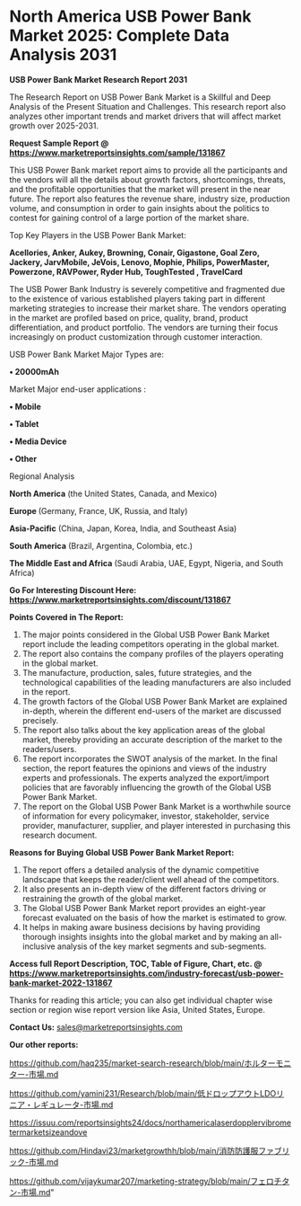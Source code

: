 # North America USB Power Bank Market 2025: Complete Data Analysis 2031

<strong>USB Power Bank Market Research Report 2031</strong>

The Research Report on USB Power Bank Market is a Skillful and Deep Analysis of the Present Situation and Challenges. This research report also analyzes other important trends and market drivers that will affect market growth over 2025-2031.

<strong>Request Sample Report @ <a href=https://www.marketreportsinsights.com/sample/131867>https://www.marketreportsinsights.com/sample/131867</a></strong>

This USB Power Bank market report aims to provide all the participants and the vendors will all the details about growth factors, shortcomings, threats, and the profitable opportunities that the market will present in the near future. The report also features the revenue share, industry size, production volume, and consumption in order to gain insights about the politics to contest for gaining control of a large portion of the market share.

Top Key Players in the USB Power Bank Market:

<strong>Acellories, Anker, Aukey, Browning, Conair, Gigastone, Goal Zero, Jackery, JarvMobile, JeVois, Lenovo, Mophie, Philips, PowerMaster, Powerzone, RAVPower, Ryder Hub, ToughTested , TravelCard</strong>

The USB Power Bank Industry is severely competitive and fragmented due to the existence of various established players taking part in different marketing strategies to increase their market share. The vendors operating in the market are profiled based on price, quality, brand, product differentiation, and product portfolio. The vendors are turning their focus increasingly on product customization through customer interaction.

USB Power Bank Market Major Types are:

<strong>• 20000mAh</strong>

Market Major end-user applications :

<strong>• Mobile

• Tablet

• Media Device

• Other</strong>

Regional Analysis

</u><strong><b>North America</b></strong> (the United States, Canada, and Mexico)

<strong><b>Europe </b></strong>(Germany, France, UK, Russia, and Italy)

<strong><b>Asia-Pacific</b></strong> (China, Japan, Korea, India, and Southeast Asia)

<strong><b>South America</b></strong> (Brazil, Argentina, Colombia, etc.)

<strong><b>The Middle East and Africa</b></strong> (Saudi Arabia, UAE, Egypt, Nigeria, and South Africa)

<strong>Go For Interesting Discount Here: <a href=https://www.marketreportsinsights.com/discount/131867>https://www.marketreportsinsights.com/discount/131867</a></strong>

<strong>Points Covered in The Report:</strong>
<ol>
  <li>The major points considered in the Global USB Power Bank Market report include the leading competitors operating in the global market.</li>
  <li>The report also contains the company profiles of the players operating in the global market.</li>
  <li>The manufacture, production, sales, future strategies, and the technological capabilities of the leading manufacturers are also included in the report.</li>
  <li>The growth factors of the Global USB Power Bank Market are explained in-depth, wherein the different end-users of the market are discussed precisely.</li>
  <li>The report also talks about the key application areas of the global market, thereby providing an accurate description of the market to the readers/users.</li>
  <li>The report incorporates the SWOT analysis of the market. In the final section, the report features the opinions and views of the industry experts and professionals. The experts analyzed the export/import policies that are favorably influencing the growth of the Global USB Power Bank Market.</li>
  <li>The report on the Global USB Power Bank Market is a worthwhile source of information for every policymaker, investor, stakeholder, service provider, manufacturer, supplier, and player interested in purchasing this research document.</li>
</ol>
<strong>Reasons for Buying Global USB Power Bank Market Report:</strong>

<ol>
  <li>The report offers a detailed analysis of the dynamic competitive landscape that keeps the reader/client well ahead of the competitors.</li>
  <li>It also presents an in-depth view of the different factors driving or restraining the growth of the global market.</li>
  <li>The Global USB Power Bank Market report provides an eight-year forecast evaluated on the basis of how the market is estimated to grow.</li>
  <li>It helps in making aware business decisions by having providing thorough insights insights into the global market and by making an all-inclusive analysis of the key market segments and sub-segments.</li>
</ol>
<strong>Access full Report Description, TOC, Table of Figure, Chart, etc. @ <a href=https://www.marketreportsinsights.com/industry-forecast/usb-power-bank-market-2022-131867>https://www.marketreportsinsights.com/industry-forecast/usb-power-bank-market-2022-131867</a></strong>


Thanks for reading this article; you can also get individual chapter wise section or region wise report version like Asia, United States, Europe.

<strong>Contact Us:</strong>
sales@marketreportsinsights.com

<strong>Our other reports:</strong>

<a href=https://github.com/haq235/market-search-research/blob/main/ホルターモニター-市場.md>https://github.com/haq235/market-search-research/blob/main/ホルターモニター-市場.md</a>

<a href=https://github.com/yamini231/Research/blob/main/低ドロップアウトLDOリニア・レギュレータ-市場.md>https://github.com/yamini231/Research/blob/main/低ドロップアウトLDOリニア・レギュレータ-市場.md</a>

<a href=https://issuu.com/reportsinsights24/docs/northamericalaserdopplervibrometermarketsizeandove>https://issuu.com/reportsinsights24/docs/northamericalaserdopplervibrometermarketsizeandove</a>

<a href=https://github.com/Hindavi23/marketgrowthh/blob/main/消防防護服ファブリック-市場.md>https://github.com/Hindavi23/marketgrowthh/blob/main/消防防護服ファブリック-市場.md</a>

<a href=https://github.com/vijaykumar207/marketing-strategy/blob/main/フェロチタン-市場.md>https://github.com/vijaykumar207/marketing-strategy/blob/main/フェロチタン-市場.md</a>"
